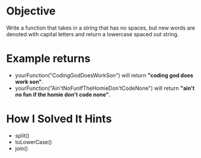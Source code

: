 # Objective
Write a function that takes in a string that has no spaces, but new words are denoted with capital letters and return a lowercase spaced out string.

# Example returns

* yourFunction("CodingGodDoesWorkSon") will return **"coding god does work son"**.
* yourFunction("Ain'tNoFunIfTheHomieDon'tCodeNone") will return **"ain't no fun if the homie don't code none"**.

# How I Solved It Hints
* split()
* toLowerCase()
* join()
